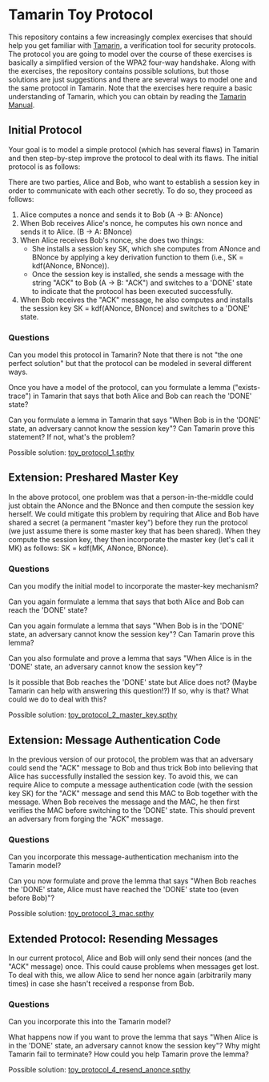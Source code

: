 # Tamarin Toy Protocol

This repository contains a few increasingly complex exercises that should help you get familiar with [Tamarin](https://tamarin-prover.github.io/), a verification tool for security protocols. The protocol you are going to model over the course of these exercises is basically a simplified version of the WPA2 four-way handshake. Along with the exercises, the repository contains possible solutions, but those solutions are just suggestions and there are several ways to model one and the same protocol in Tamarin. Note that the exercises here require a basic understanding of Tamarin, which you can obtain by reading the [Tamarin Manual](https://tamarin-prover.github.io/manual/index.html).

## Initial Protocol

Your goal is to model a simple protocol (which has several flaws) in Tamarin and then step-by-step improve the protocol to deal with its flaws. The initial protocol is as follows:

There are two parties, Alice and Bob, who want to establish a session key in order to communicate with each other secretly. To do so, they proceed as follows:

1. Alice computes a nonce and sends it to Bob (A -> B: ANonce)
2. When Bob receives Alice's nonce, he computes his own nonce and sends it to Alice. (B -> A: BNonce)
3. When Alice receives Bob's nonce, she does two things:
   - She installs a session key SK, which she computes from ANonce and BNonce by applying a key derivation function to them (i.e., SK = kdf(ANonce, BNonce)). 
   - Once the session key is installed, she sends a message with the string "ACK" to Bob (A -> B: "ACK") and switches to a 'DONE' state to indicate that the protocol has been executed successfully.
4. When Bob receives the "ACK" message, he also computes and installs the session key SK = kdf(ANonce, BNonce) and switches to a 'DONE' state.

### Questions

Can you model this protocol in Tamarin? Note that there is not "the one perfect solution" but that the protocol can be modeled in several different ways.

Once you have a model of the protocol, can you formulate a lemma ("exists-trace") in Tamarin that says that both Alice and Bob can reach the 'DONE' state?

Can you formulate a lemma in Tamarin that says "When Bob is in the 'DONE' state, an adversary cannot know the session key"? Can Tamarin prove this statement? If not, what's the problem?

Possible solution: [toy_protocol_1.spthy](toy_protocol_1.spthy)

## Extension: Preshared Master Key

In the above protocol, one problem was that a person-in-the-middle could just obtain the ANonce and the BNonce and then compute the session key herself. We could mitigate this problem by requiring that Alice and Bob have shared a secret (a permanent "master key") before they run the protocol (we just assume there is some master key that has been shared). When they compute the session key, they then incorporate the master key (let's call it MK) as follows: SK = kdf(MK, ANonce, BNonce).

### Questions

Can you modify the initial model to incorporate the master-key mechanism?

Can you again formulate a lemma that says that both Alice and Bob can reach the 'DONE' state?

Can you again formulate a lemma that says "When Bob is in the 'DONE' state, an adversary cannot know the session key"? Can Tamarin prove this lemma?

Can you also formulate and prove a lemma that says "When Alice is in the 'DONE' state, an adversary cannot know the session key"?

Is it possible that Bob reaches the 'DONE' state but Alice does not? (Maybe Tamarin can help with answering this question!?) If so, why is that? What could we do to deal with this?

Possible solution: [toy_protocol_2_master_key.spthy](toy_protocol_2_master_key.spthy)

## Extension: Message Authentication Code

In the previous version of our protocol, the problem was that an adversary could send the "ACK" message to Bob and thus trick Bob into believing that Alice has successfully installed the session key. To avoid this, we can require Alice to compute a message authentication code (with the session key SK) for the "ACK" message and send this MAC to Bob together with the message. When Bob receives the message and the MAC, he then first verifies the MAC before switching to the 'DONE' state. This should prevent an adversary from forging the "ACK" message.

### Questions

Can you incorporate this message-authentication mechanism into the Tamarin model?

Can you now formulate and prove the lemma that says "When Bob reaches the 'DONE' state, Alice must have reached the 'DONE' state too (even before Bob)"?

Possible solution: [toy_protocol_3_mac.spthy](toy_protocol_3_mac.spthy)

## Extended Protocol: Resending Messages

In our current protocol, Alice and Bob will only send their nonces (and the "ACK" message) once. This could cause problems when messages get lost. To deal with this, we allow Alice to send her nonce again (arbitrarily many times) in case she hasn't received a response from Bob.

### Questions

Can you incorporate this into the Tamarin model?

What happens now if you want to prove the lemma that says "When Alice is in the 'DONE' state, an adversary cannot know the session key"? Why might Tamarin fail to terminate? How could you help Tamarin prove the lemma?

Possible solution: [toy_protocol_4_resend_anonce.spthy](toy_protocol_4_resend_anonce.spthy)
